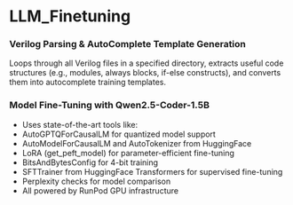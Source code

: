 # LLM_Finetuning

### Verilog Parsing & AutoComplete Template Generation
Loops through all Verilog files in a specified directory, extracts useful code structures (e.g., modules, always blocks, if-else constructs), and converts them into autocomplete training templates.

### Model Fine-Tuning with Qwen2.5-Coder-1.5B
 - Uses state-of-the-art tools like:
 - AutoGPTQForCausalLM for quantized model support
 - AutoModelForCausalLM and AutoTokenizer from HuggingFace
 - LoRA (get_peft_model) for parameter-efficient fine-tuning
 - BitsAndBytesConfig for 4-bit training
 - SFTTrainer from HuggingFace Transformers for supervised fine-tuning
 - Perplexity checks for model comparison
 - All powered by RunPod GPU infrastructure
